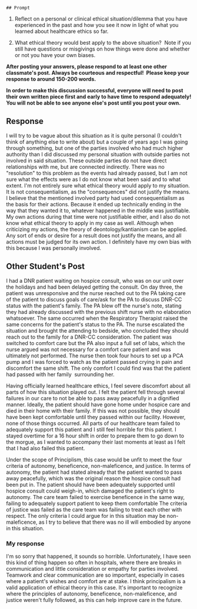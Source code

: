 	## Prompt
1. Reflect on a personal or clinical ethical situation/dilemma that you have experienced in the past and how you see it now in light of what you learned about healthcare ethics so far. 

2. What ethical theory would best apply to the above situation?  Note if you still have questions or misgivings on how things were done and whether or not you have your own biases.  

**After posting your answers, please respond to at least one other classmate's post. Always be courteous and respectful!  Please keep your response to around 150-200 words.**

**In order to make this discussion successful, everyone will need to post their own written piece first and early to have time to respond adequately! You will not be able to see anyone else's post until you post your own.**
## Response
I will try to be vague about this situation as it is quite personal (I couldn't think of anything else to write about) but a couple of years ago I was going through something, but one of the parties involved who had much higher authority than I did discussed my personal situation with outside parties not involved in said situation. These outside parties do not have direct relationships with me, but are connected indirectly. There was no "resolution" to this problem as the events had already passed, but I am not sure what the effects were as I do not know what been said and to what extent. 
I'm not entirely sure what ethical theory would apply to my situation. It is not consequentialism, as the "consequences" did not justify the means. I believe that the mentioned involved party had used consequentialism as the basis for their actions. Because it ended up technically ending in the way that they wanted it to, whatever happened in the middle was justifiable. My own actions during that time were not justifiable either, and I also do not know what ethical theory to apply in my case as well. Although when criticizing my actions, the theory of deontology/kantianism can be applied. Any sort of ends or desire for a result does not justify the means, and all actions must be judged for its own action. 
I definitely have my own bias with this because I was personally involved. 

## Other Student's Post
I had a DNR patient waiting on hospice consult, who was on our unit over the holidays and had been delayed getting the consult. On day three, the patient was unresponsive and the nurse reached out to the PA taking care of the patient to discuss goals of care/ask for the PA to discuss DNR-CC status with the patient's family. The PA blew off the nurse's note, stating they had already discussed with the previous shift nurse with no elaboration whatsoever. The same occurred when the Respiratory Therapist raised the same concerns for the patient's status to the PA. The nurse escalated the situation and brought the attending to bedside, who concluded they should reach out to the family for a DNR-CC consideration. The patient was switched to comfort care but the PA also input a full set of labs, which the nurse argued was not necessary for a comfort care patient and was ultimately not performed. The nurse then took four hours to set up a PCA pump and I was forced to watch as the patient passed crying in pain and discomfort the same shift. The only comfort I could find was that the patient had passed with her family  surrounding her.

Having officially learned healthcare ethics, I feel severe discomfort about all parts of how this situation played out. I felt the patient fell through several failures in our care to not be able to pass away peacefully in a dignified manner. Ideally, the patient should have gone home under hospice care and died in their home with their family. If this was not possible, they should have been kept comfortable until they passed within our facility. However, none of those things occurred. All parts of our healthcare team failed to adequately support this patient and I still feel horrible for this patient. I stayed overtime for a 16 hour shift in order to prepare them to go down to the morgue, as I wanted to accompany their last moments at least as I felt that I had also failed this patient.

Under the scope of Principlism, this case would be unfit to meet the four criteria of autonomy, beneficence, non-maleficence, and justice. In terms of autonomy, the patient had stated already that the patient wanted to pass away peacefully, which was the original reason the hospice consult had been put in. The patient should have been adequately supported until hospice consult could weigh-in, which damaged the patient's right to autonomy. The care team failed to exercise beneficence in the same way, failing to adequately support patient to keep them comfortable The criteria of justice was failed as the care team was failing to treat each other with respect. The only criteria I could argue for in this situation may be non-maleficence, as I try to believe that there was no ill will embodied by anyone in this situation.
### My response
I'm so sorry that happened, it sounds so horrible. Unfortunately, I have seen this kind of thing happen so often in hospitals, where there are breaks in communication and little consideration or empathy for parties involved. Teamwork and clear communication are so important, especially in cases where a patient's wishes and comfort are at stake.
I think principalism is a valid application of ethical theory in this case. It's important to recognize where the principles of autonomy, beneficence, non-maleficence, and justice weren't fully followed, as this can help improve care in the future.


